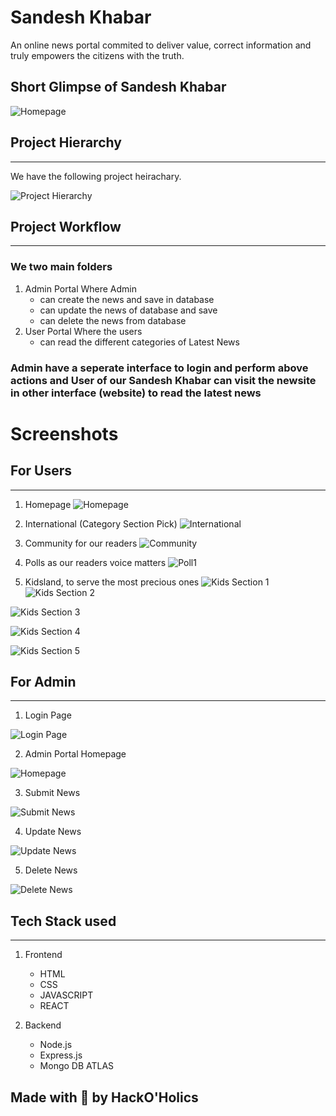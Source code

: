 # Sandesh Khabar

<p>An online news portal commited to deliver value, correct information and truly empowers the
citizens with the truth.</p>

## Short Glimpse of Sandesh Khabar

![Homepage](./Assets/Home.png)

## Project Hierarchy

<hr/>
<p>We have the following project heirachary.</p>

![Project Hierarchy](./Assets/Project%20Structure.jpg)

## Project Workflow

<hr/>

### We two main folders

1. Admin Portal
   Where Admin
   - can create the news and save in database
   - can update the news of database and save
   - can delete the news from database
2. User Portal
   Where the users
   - can read the different categories of Latest News

### Admin have a seperate interface to login and perform above actions and User of our Sandesh Khabar can visit the newsite in other interface (website) to read the latest news

# Screenshots

## For Users

<hr/>

1. Homepage
   ![Homepage](./Assets/Home.png)

2. International (Category Section Pick)
   ![International](./Assets/International.png)

3. Community for our readers
   ![Community](./Assets/community.png)

4. Polls as our readers voice matters
   ![Poll1](./Assets/polls1.png)

5. Kidsland, to serve the most precious ones
   ![Kids Section 1](./Assets/Kids-section-1.png)
   ![Kids Section 2](./Assets/Kids-section-2.png)

![Kids Section 3](./Assets/Kids-section-3.png)

![Kids Section 4](./Assets/Kids-section-4.png)

![Kids Section 5](./Assets/Kids-section-5.png)

## For Admin

<hr/>

1. Login Page

![Login Page](./Assets/AdminLogin.png)

2. Admin Portal Homepage

![Homepage](./Assets/AdminHome.png)

3. Submit News

![Submit News](./Assets/SubmitNews.png)

4. Update News

![Update News](./Assets/UpdateNews.png)

5. Delete News

![Delete News](./Assets/DeleteNews.png)

## Tech Stack used

<hr>

1. Frontend

   - HTML
   - CSS
   - JAVASCRIPT
   - REACT

2. Backend
   - Node.js
   - Express.js
   - Mongo DB ATLAS

## Made with 💙 by HackO'Holics
